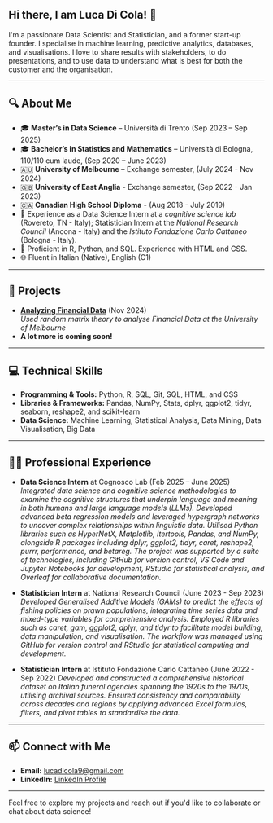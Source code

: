 ## Hi there, I am Luca Di Cola! 👋

I'm a passionate Data Scientist and Statistician, and a former start-up founder. I specialise in machine learning, predictive analytics, databases, and visualisations. I love to share results with stakeholders, to do presentations, and to use data to understand what is best for both the customer and the organisation.

---

## 🔍 About Me
- 🎓 **Master’s in Data Science** – Università di Trento (Sep 2023 – Sep 2025)  
- 🎓 **Bachelor’s in Statistics and Mathematics** – Università di Bologna, 110/110 cum laude, (Sep 2020 – June 2023)
- 🇦🇺 **University of Melbourne** – Exchange semester, (July 2024 - Nov 2024)
- 🇬🇧 **University of East Anglia** - Exchange semester, (Sep 2022 - Jan 2023)
- 🇨🇦 **Canadian High School Diploma** - (Aug 2018 - July 2019)
- 🚀 Experience as a Data Science Intern at a *cognitive science lab* (Rovereto, TN - Italy); Statistician Intern at the *National Research Council* (Ancona - Italy) and the *Istituto Fondazione Carlo Cattaneo* (Bologna - Italy).
- 🔧 Proficient in R, Python, and SQL. Experience with HTML and CSS.
- 🌐 Fluent in Italian (Native), English (C1)

---

## 🚀 Projects
- **[Analyzing Financial Data](https://github.com/Muckthebuck/NoiseResolution-HighDimData)** (Nov 2024)  
  *Used random matrix theory to analyse Financial Data at the University of Melbourne*
- **A lot more is coming soon!**
  
---

## 💻 Technical Skills
- **Programming & Tools:** Python, R, SQL, Git, SQL, HTML, and CSS 
- **Libraries & Frameworks:** Pandas, NumPy, Stats, dplyr, ggplot2, tidyr, seaborn, reshape2, and scikit-learn 
- **Data Science:** Machine Learning, Statistical Analysis, Data Mining, Data Visualisation, Big Data

---

## 👨‍💻 Professional Experience

- **Data Science Intern** at Cognosco Lab (Feb 2025 – June 2025)  
  *Integrated data science and cognitive science methodologies to examine the cognitive structures that underpin language and meaning in both humans and large language models (LLMs). Developed advanced beta regression models and leveraged hypergraph networks to uncover complex relationships within linguistic data. Utilised Python libraries such as HyperNetX, Matplotlib, Itertools, Pandas, and NumPy, alongside R packages including dplyr, ggplot2, tidyr, caret, reshape2, purrr, performance, and betareg. The project was supported by a suite of technologies, including GitHub for version control, VS Code and Jupyter Notebooks for development, RStudio for statistical analysis, and Overleaf for collaborative documentation.*

- **Statistician Intern** at National Research Council (June 2023 - Sep 2023)
  *Developed Generalised Additive Models (GAMs) to predict the effects of fishing policies on prawn populations, integrating time series data and mixed-type variables for comprehensive analysis. Employed R libraries such as caret, gam, ggplot2, dplyr, and tidyr to facilitate model building, data manipulation, and visualisation. The workflow was managed using GitHub for version control and RStudio for statistical computing and development.*

- **Statistician Intern** at Istituto Fondazione Carlo Cattaneo (June 2022 - Sep 2022)
  *Developed and constructed a comprehensive historical dataset on Italian funeral agencies spanning the 1920s to the 1970s, utilising archival sources. Ensured consistency and comparability across decades and regions by applying advanced Excel formulas, filters, and pivot tables to standardise the data.*
---

## 📫 Connect with Me
- **Email:** [lucadicola9@gmail.com](mailto:lucadicola9@gmail.com)
- **LinkedIn:** [LinkedIn Profile](https://www.linkedin.com/in/luca-di-cola-7b6133226)

---

Feel free to explore my projects and reach out if you'd like to collaborate or chat about data science!


<!--
**eliusiei/eliusiei** is a ✨ _special_ ✨ repository because its `README.md` (this file) appears on your GitHub profile.

Here are some ideas to get you started:

- 🔭 I’m currently working on ...
- 🌱 I’m currently learning ...
- 👯 I’m looking to collaborate on ...
- 🤔 I’m looking for help with ...
- 💬 Ask me about ...
- 📫 How to reach me: ...
- 😄 Pronouns: ...
- ⚡ Fun fact: ...
-->
